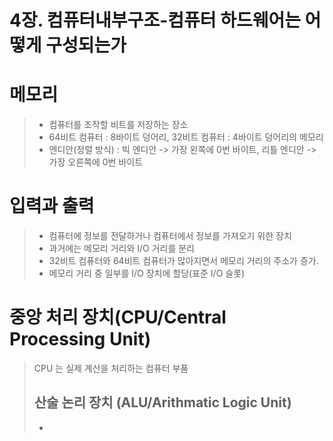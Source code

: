 4장. 컴퓨터내부구조-컴퓨터 하드웨어는 어떻게 구성되는가
===

# 메모리 
> - 컴퓨터를 조작할 비트를 저장하는 장소
> - 64비트 컴퓨터 : 8바이트 덩어리, 32비트 컴퓨터 : 4바이트 덩어리의 메모리 
> - 엔디안(정렬 방식) : 빅 엔디안 -> 가장 왼쪽에 0번 바이트, 리틀 엔디안 -> 가장 오른쪽에 0번 바이트

# 입력과 출력
> - 컴퓨터에 정보를 전달하거나 컴퓨터에서 정보를 가져오기 위한 장치
> - 과거에는  메모리 거리와 I/O 거리를 분리 
> - 32비트 컴퓨터와 64비트 컴퓨터가 많아지면서 메모리 거리의 주소가 증가.
> - 메모리 거리 중 일부를 I/O 장치에 할당(표준 I/O 슬롯)

# 중앙 처리 장치(CPU/Central Processing Unit)
> CPU 는 실제 계산을 처리하는 컴퓨터 부품
> ## 산술 논리 장치 (ALU/Arithmatic Logic Unit)
> - 
